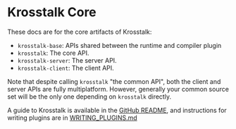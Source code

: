 # Krosstalk Core

These docs are for the core artifacts of Krosstalk:

* `krosstalk-base`: APIs shared between the runtime and compiler plugin
* `krosstalk`: The core API.
* `krosstalk-server`: The server API.
* `krosstalk-client`: The client API.

Note that despite calling `krosstalk` "the common API", both the client and server APIs are fully multiplatform.
However, generally your common source set will be the only one depending on `krosstalk` directly.

A guide to Krosstalk is available in the [GitHub README](./../README.md#krosstalk-a-pure-kotlin-pluggable-rpc-library), and
instructions for writing plugins are in [WRITING_PLUGINS.md](./../WRITING_PLUGINS.md#writing-krosstalk-plugins)